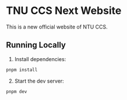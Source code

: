 # TNU CCS Next Website

This is a new official website of NTU CCS.

## Running Locally

1. Install dependencies:

```sh
pnpm install
```

2. Start the dev server:

```sh
pnpm dev
```
